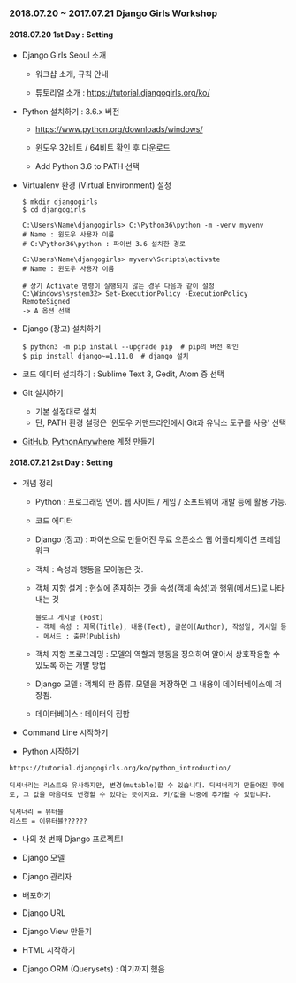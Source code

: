 ### 2018.07.20 ~ 2017.07.21 Django Girls Workshop



#### 2018.07.20 1st Day : Setting

- Django Girls Seoul 소개

  - 워크샵 소개, 규칙 안내

  - 튜토리얼 소개 : https://tutorial.djangogirls.org/ko/

    

- Python 설치하기 : 3.6.x 버전

  - <https://www.python.org/downloads/windows/>  

  - 윈도우 32비트 / 64비트 확인 후 다운로드

  - Add Python 3.6 to PATH 선택

    

- Virtualenv 환경 (Virtual Environment) 설정

  ~~~
  $ mkdir djangogirls
  $ cd djangogirls
  
  C:\Users\Name\djangogirls> C:\Python36\python -m -venv myvenv
  # Name : 윈도우 사용자 이름
  # C:\Python36\python : 파이썬 3.6 설치한 경로
  
  C:\Users\Name\djangogirls> myvenv\Scripts\activate
  # Name : 윈도우 사용자 이름
  ~~~

  ~~~
  # 상기 Activate 명령이 실행되지 않는 경우 다음과 같이 설정
  C:\Windows\system32> Set-ExecutionPolicy -ExecutionPolicy RemoteSigned
  -> A 옵션 선택
  ~~~

  

- Django (장고) 설치하기

  ~~~
  $ python3 -m pip install --upgrade pip  # pip의 버전 확인
  $ pip install django~=1.11.0  # django 설치
  ~~~

  

- 코드 에디터 설치하기 : Sublime Text 3, Gedit, Atom 중 선택

  

- Git 설치하기 

  - 기본 설정대로 설치
  - 단, PATH 환경 설정은 '윈도우 커맨드라인에서 Git과 유닉스 도구를 사용' 선택

  

- [GitHub](https://github.com/), [PythonAnywhere](https://www.pythonanywhere.com) 계정 만들기





#### 2018.07.21 2st Day : Setting

- 개념 정리

  - Python : 프로그래밍 언어. 웹 사이트 / 게임 / 소프트웨어 개발 등에 활용 가능.

  - 코드 에디터

  - Django (장고) : 파이썬으로 만들어진 무료 오픈소스 웹 어플리케이션 프레임워크

  - 객체 : 속성과 행동을 모아놓은 것.

  - 객체 지향 설계 : 현실에 존재하는 것을 속성(객체 속성)과 행위(메서드)로 나타내는 것

    ~~~
    블로그 게시글 (Post)
    - 객체 속성 : 제목(Title), 내용(Text), 글쓴이(Author), 작성일, 게시일 등
    - 메서드 : 출판(Publish)
    ~~~

  - 객체 지향 프로그래밍 : 모델의 역할과 행동을 정의하여 알아서 상호작용할 수 있도록 하는 개발 방법

  - Django 모델 : 객체의 한 종류. 모델을 저장하면 그 내용이 데이터베이스에 저장됨.

  - 데이터베이스 : 데이터의 집합



- Command Line 시작하기

  

- Python 시작하기

```
https://tutorial.djangogirls.org/ko/python_introduction/

딕셔너리는 리스트와 유사하지만, 변경(mutable)할 수 있습니다. 딕셔너리가 만들어진 후에도, 그 값을 마음대로 변경할 수 있다는 뜻이지요. 키/값을 나중에 추가할 수 있답니다.

딕셔너리 = 뮤터블
리스트 = 이뮤터블??????
```



- 나의 첫 번째 Django 프로젝트!



- Django 모델



- Django 관리자



- 배포하기



- Django URL



- Django View 만들기



- HTML 시작하기



- Django ORM (Querysets) : 여기까지 했음

